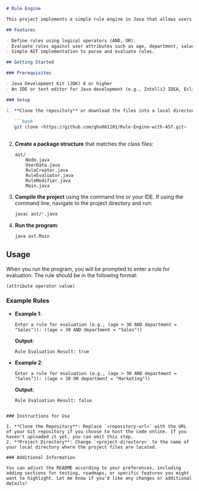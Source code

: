 
```markdown
# Rule Engine

This project implements a simple rule engine in Java that allows users to define and evaluate rules against user data. The engine uses an Abstract Syntax Tree (AST) to represent rules and evaluates them based on user-defined attributes.

## Features

- Define rules using logical operators (AND, OR).
- Evaluate rules against user attributes such as age, department, salary, and experience.
- Simple AST implementation to parse and evaluate rules.

## Getting Started

### Prerequisites

- Java Development Kit (JDK) 8 or higher
- An IDE or text editor for Java development (e.g., IntelliJ IDEA, Eclipse)

### Setup

1. **Clone the repository** or download the files into a local directory.
   
   ```bash
   git clone <https://github.com/ghv061101/Rule-Engine-with-AST.git>
   
   ```

2. **Create a package structure** that matches the class files:

   ```
   ast/
       Node.java
       UserData.java
       RuleCreator.java
       RuleEvaluator.java
       RuleModifier.java
       Main.java
   ```

3. **Compile the project** using the command line or your IDE. If using the command line, navigate to the project directory and run:

   ```bash
   javac ast/*.java
   ```

4. **Run the program**:

   ```bash
   java ast.Main
   ```

## Usage

When you run the program, you will be prompted to enter a rule for evaluation. The rule should be in the following format:

```
(attribute operator value)
```

### Example Rules

- **Example 1**:
   ```
   Enter a rule for evaluation (e.g., (age > 30 AND department = "Sales")): ((age > 30 AND department = "Sales"))
   ```
   **Output**:
   ```
   Rule Evaluation Result: true
   ```

- **Example 2**:
   ```
   Enter a rule for evaluation (e.g., (age > 30 AND department = "Sales")): ((age < 30 OR department = "Marketing"))
   ```
   **Output**:
   ```
   Rule Evaluation Result: false
   ```


```

### Instructions for Use

1. **Clone the Repository**: Replace `<repository-url>` with the URL of your Git repository if you choose to host the code online. If you haven't uploaded it yet, you can omit this step.
2. **Project Directory**: Change `<project-directory>` to the name of your local directory where the project files are located.

### Additional Information

You can adjust the README according to your preferences, including adding sections for testing, roadmaps, or specific features you might want to highlight. Let me know if you'd like any changes or additional details!
